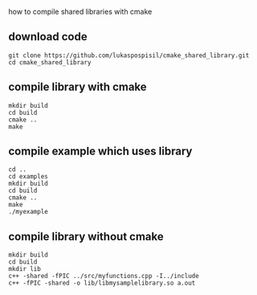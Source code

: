 how to compile shared libraries with cmake

## download code
```
git clone https://github.com/lukaspospisil/cmake_shared_library.git
cd cmake_shared_library
```

## compile library with cmake

```
mkdir build
cd build
cmake ..
make
```

## compile example which uses library
```
cd ..
cd examples
mkdir build
cd build
cmake ..
make
./myexample
```
## compile library without cmake

```
mkdir build
cd build
mkdir lib
c++ -shared -fPIC ../src/myfunctions.cpp -I../include
c++ -fPIC -shared -o lib/libmysamplelibrary.so a.out
```

